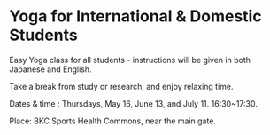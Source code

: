 # Yoga for International & Domestic Students

Easy Yoga class for all students - instructions will be given in both Japanese and English.

Take a break from study or research, and enjoy relaxing time.

Dates & time : Thursdays, May 16, June 13, and July 11. 16:30~17:30.

Place: BKC Sports Health Commons, near the main gate.
